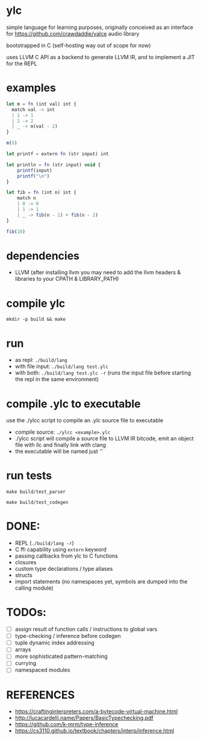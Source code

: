 # ylc
simple language for learning purposes, originally conceived as an interface for https://github.com/crawdaddie/yalce audio library

bootstrapped in C (self-hosting way out of scope for now)

uses LLVM C API as a backend to generate LLVM IR, and to implement a JIT for the REPL

# examples
```javascript
let m = fn (int val) int {
  match val -> int
  | 1 -> 1 
  | 2 -> 2
  | _ -> m(val - 2)
}

m(5)

let printf = extern fn (str input) int

let println = fn (str input) void {
    printf(input)
    printf("\n")
}

let fib = fn (int n) int {
    match n
    | 0 -> 0
    | 1 -> 1
    | _ -> fib(n - 1) + fib(n - 2)
}

fib(10)
```
# dependencies
- LLVM (after installing llvm you may need to add the llvm headers & libraries to your CPATH & LIBRARY_PATH)

# compile ylc
`mkdir -p build && make`

# run
- as repl: `./build/lang`
- with file input: `./build/lang test.ylc`
- with both: `./build/lang test.ylc -r` (runs the input file before starting the repl in the same environment)

# compile .ylc to executable
use the ./ylcc script to compile an .ylc source file to executable

- compile source: `./ylcc <example>.ylc`
- ./ylcc script will compile a source file to LLVM IR bitcode,
emit an object file with llc and finally link with clang
- the executable will be named just '<example>'


# run tests
`make build/test_parser`

`make build/test_codegen`


# DONE:
- REPL (`./build/lang -r`)
- C ffi capability using `extern` keyword
- passing callbacks from ylc to C functions
- closures
- custom type declarations / type aliases
- structs
- import statements (no namespaces yet, symbols are dumped into the calling module)

# TODOs:
- [ ] assign result of function calls / instructions to global vars 
- [ ] type-checking / inference before codegen
- [ ] tuple dynamic index addressing
- [ ] arrays
- [ ] more sophisticated pattern-matching
- [ ] currying
- [ ] namespaced modules

# REFERENCES
- https://craftinginterpreters.com/a-bytecode-virtual-machine.html
- http://lucacardelli.name/Papers/BasicTypechecking.pdf
- https://github.com/k-mrm/type-inference
- https://cs3110.github.io/textbook/chapters/interp/inference.html
